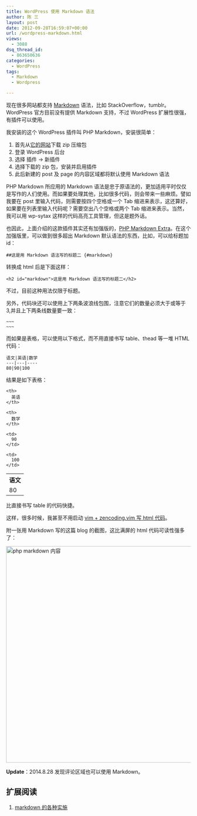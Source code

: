 ```yaml
---
title: WordPress 使用 Markdown 语法
author: 陈 三
layout: post
date: 2012-09-28T16:59:07+00:00
url: /wordpress-markdown.html
views:
  - 3088
dsq_thread_id:
  - 863650636
categories:
  - WordPress
tags:
  - Markdown
  - Wordpress

---
```

现在很多网站都支持 [Markdown][1] 语法，比如 StackOverflow，tumblr。WordPress 官方目前没有提供 Markdown 支持，不过 WordPress 扩展性很强，有插件可以使用。

我安装的这个 WordPress 插件叫 PHP Markdown，安装很简单：

  1. 首先从[它的网站][2]下载 zip 压缩包
  2. 登录 WordPress 后台
  3. 选择 插件 -> 新插件
  4. 选择下载的 zip 包，安装并启用插件
  5. 此后新建的 post 及 page 的内容区域都将默认使用 Markdown 语法

PHP Markdown 所应用的 Markdown 语法是忠于原语法的，更加适用平时仅仅是写作的人们使用。而如果要处理其他，比如很多代码，则会带来一些麻烦。譬如我要在 post 里输入代码，则需要按四个空格或一个 Tab 缩进来表示，这还算好，如果要在列表里输入代码呢？需要空出八个空格或两个 Tab 缩进来表示。当然，我可以用 wp-sytax 这样的代码高亮工具管理，但这是题外话。

也因此，上面介绍的这款插件其实还有加强版的，[PHP Markdown Extra][3]。在这个加强版里，可以做到很多超出 Markdown 默认语法的东西，比如，可以给标题加 id：

    ##这是用 Markdown 语法写的标题二 {#markdown}
    

转换成 html 后是下面这样：

    <h2 id="markdown">这是用 Markdown 语法写的标题二</h2>
    

不过，目前这种用法仅限于标题。

另外，代码块还可以使用上下两条波浪线包围，注意它们的数量必须大于或等于 3,并且上下两条线数量要一致：

    ~~~
    ~~~
    

而如果是表格，可以使用以下格式，而不用直接书写 table、thead 等一堆 HTML 代码：

    语文|英语|数学
    ---|---|----
    80|90|100
    

结果是如下表格：

<table class="table table-bordered table-striped table-condensed">
  <tr>
    <th>
      语文
    </th>
    
    <th>
      英语
    </th>
    
    <th>
      数学
    </th>
  </tr>
  
  <tr>
    <td>
      80
    </td>
    
    <td>
      90
    </td>
    
    <td>
      100
    </td>
  </tr>
</table>

比直接书写 table 的代码快捷。

这样，很多时候，我甚至不用启动 [vim + zencoding.vim 写 html 代码][4]。

附一张用 Markdown 写的这篇 blog 的截图，这比满屏的 html 代码可读性强多了：

<img src="http://www.zfanw.com/blog/wp-content/uploads/2012/09/Screenshot-from-2012-09-28-231357.png" alt="php markdown 内容" width="590" />

**Update**：2014.8.28 发现评论区域也可以使用 Markdown。

## 扩展阅读

  1. [markdown 的各种实施][5]

 [1]: http://daringfireball.net/projects/markdown/
 [2]: http://michelf.ca/projects/php-markdown/
 [3]: http://michelf.ca/projects/php-markdown/extra/
 [4]: http://www.zfanw.com/blog/zencoding-vim-tutorial-chinese.html
 [5]: http://en.wikipedia.org/wiki/List_of_Markdown_implementations